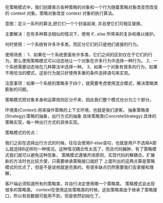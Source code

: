在策略模式中，我们创建表示各种策略的对象和一个行为随着策略对象改变而改变的 context 对象。策略对象改变 context 对象的执行算法。

意图：定义一系列的算法,把它们一个个封装起来, 并且使它们可相互替换。

主要解决：在有多种算法相似的情况下，使用 if...else 所带来的复杂和难以维护。

何时使用：一个系统有许多许多类，而区分它们的只是他们直接的行为。

使用场景： 1、如果在一个系统里面有许多类，它们之间的区别仅在于它们的行为，那么使用策略模式可以动态地让一个对象在许多行为中选择一种行为。 2、一个系统需要动态地在几种算法中选择一种。 3、如果一个对象有很多的行为，如果不用恰当的模式，这些行为就只好使用多重的条件选择语句来实现。

注意事项：如果一个系统的策略多于四个，就需要考虑使用混合模式，解决策略类膨胀的问题。

策略模式把对象本身和运算规则区分开来，因此我们整个模式也分为三个部分。

环境类(Context):用来操作策略的上下文环境，也就是我们游客。
抽象策略类(Strategy):策略的抽象，出行方式的抽象
具体策略类(ConcreteStrategy):具体的策略实现，每一种出行方式的具体实现。

策略模式的优点：

我们之前在选择出行方式的时候，往往会使用if-else语句，也就是用户不选择A那么就选择B这样的一种情况。这种情况耦合性太高了，而且代码臃肿，有了策略模式我们就可以避免这种现象，
策略模式遵循开闭原则，实现代码的解耦合。扩展新的方法时也比较方便，只需要继承策略接口就好了
上面列出的这两点算是策略模式的优点了，但是不是说他就是完美的，有很多缺点仍然需要我们去掌握和理解，

客户端必须知道所有的策略类，并自行决定使用哪一个策略类。
策略模式会出现很多的策略类。
context在使用这些策略类的时候，这些策略类由于继承了策略接口，所以有些数据可能用不到，但是依然初始化了。